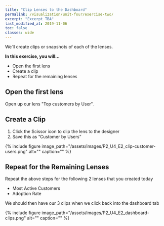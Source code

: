 ```yaml
---
title: "Clip Lenses to the Dashboard"
permalink: /visualization/unit-four/exercise-two/
excerpt: "Excerpt TBA"
last_modified_at: 2019-11-06
toc: false
classes: wide
---
```


We’ll create clips or snapshots of each of the lenses. 

**In this exercise, you will...**

* Open the first lens
* Create a clip
* Repeat for the remaining lenses



<!-- -------------------- TASK BOUNDARY -------------------- -->


## Open the first lens 
Open up our lens "Top customers by User".
<!-- -------------------- TASK BOUNDARY -------------------- -->


## Create a Clip
1. Click the Scissor icon to clip the lens to the designer 
2. Save this as “Customer by Users” 

{% include figure image_path="/assets/images/P2_U4_E2_clip-customer-users.png" alt="" caption="" %}

<!-- -------------------- TASK BOUNDARY -------------------- -->


## Repeat for the Remaining Lenses
Repeat the above steps for the following 2 lenses that you created today 
* Most Active Customers
* Adoption Rate

We should then have our 3 clips when we click back into the dashboard tab

{% include figure image_path="/assets/images/P2_U4_E2_dashboard-clips.png" alt="" caption="" %}